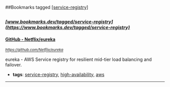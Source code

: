 ##Bookmarks tagged [[service-registry]](https://www.bookmarks.dev?q=[service-registry])

_<sup><sup>[www.bookmarks.dev/tagged/service-registry](https://www.bookmarks.dev/tagged/service-registry)</sup></sup>_
---
#### [GitHub - Netflix/eureka](https://github.com/Netflix/eureka)
_<sup>https://github.com/Netflix/eureka</sup>_

eureka - AWS Service registry for resilient mid-tier load balancing and failover.
* **tags**: [service-registry](../tagged/service-registry.md), [high-availability](../tagged/high-availability.md), [aws](../tagged/aws.md)
---
